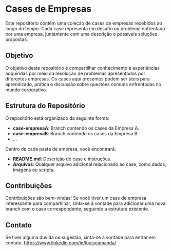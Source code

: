 # Cases de Empresas

Este repositório contém uma coleção de cases de empresas recebidos ao longo do tempo. Cada case representa um desafio ou problema enfrentado por uma empresa, juntamente com uma descrição e possíveis soluções propostas.

## Objetivo

O objetivo deste repositório é compartilhar conhecimento e experiências adquiridas por meio da resolução de problemas apresentados por diferentes empresas. Os cases aqui presentes podem ser úteis para aprendizado, prática e discussão sobre questões comuns enfrentadas no mundo corporativo.

## Estrutura do Repositório

O repositório está organizado da seguinte forma:

- **case-empresaA**: Branch contendo os cases da Empresa A.
- **case-empresaB**: Branch contendo os cases da Empresa B.
- ...

Dentro de cada pasta de empresa, você encontrará:

- **README.md**: Descrição do case e instruções.
- **Arquivos**: Qualquer arquivo adicional relacionado ao case, como dados, imagens ou scripts.

## Contribuições

Contribuições são bem-vindas! Se você tiver um case de empresa interessante para compartilhar, sinta-se à vontade para adicionar uma nova branch com o case correspondente, seguindo a estrutura existente.

## Contato

Se tiver alguma dúvida ou sugestão, sinta-se à vontade para entrar em contato.
https://www.linkedin.com/in/louiseamanda/
